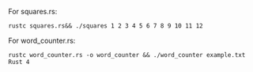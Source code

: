 For squares.rs:

```
rustc squares.rs&& ./squares 1 2 3 4 5 6 7 8 9 10 11 12
```

For word_counter.rs:

```
rustc word_counter.rs -o word_counter && ./word_counter example.txt Rust 4 
```
